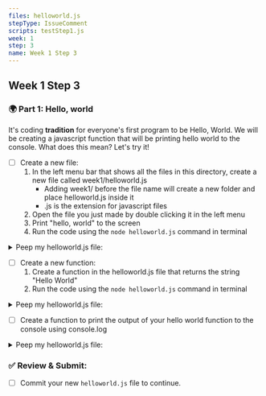 ```yaml
---
files: helloworld.js
stepType: IssueComment
scripts: testStep1.js
week: 1
step: 3
name: Week 1 Step 3
---
```


## Week 1 Step 3

### 🌍 Part 1: Hello, world

It's coding **tradition** for everyone's first program to be Hello, World. We will be creating a javascript function that will be printing hello world to the console. What does this mean? Let's try it!

- [ ] Create a new file:
	1. In the left menu bar that shows all the files in this directory, create a new file called week1/helloworld.js
		* Adding week1/ before the file name will create a new folder and place helloworld.js inside it
		* .js is the extension for javascript files
	2. Open the file you just made by double clicking it in the left menu
	3. Print "hello, world" to the screen
	4. Run the code using the `node helloworld.js` command in terminal

<details><summary>Peep my helloworld.js file:</summary>
	
	console.log("hello world");
</details>

- [ ] Create a new function:
	1. Create a function in the helloworld.js file that returns the string "Hello World"
	2.  Run the code using the `node helloworld.js` command in terminal

<details><summary>Peep my helloworld.js file:</summary>
	
	function hello() {
		return "hello world"
	}

	module.exports = hello()
</details>

- [ ] Create a function to print the output of your hello world function to the console using console.log

<details><summary>Peep my helloworld.js file:</summary>
	let message = hello();
	function printme(message) {
		console.log(message)
	}

	module.exports = print()
</details>


### ✅ Review & Submit:

- [ ] Commit your new `helloworld.js` file to continue.